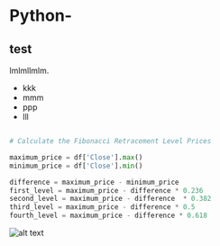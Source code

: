 # Python-
## test

lmlmllmlm.

- kkk
- mmm
- ppp
 - lll 

```python

# Calculate the Fibonacci Retracement Level Prices 

maximum_price = df['Close'].max()
minimum_price = df['Close'].min()

difference = maximum_price - minimum_price
first_level = maximum_price - difference * 0.236
second_level = maximum_price - difference  * 0.382
third_level = maximum_price - difference * 0.5
fourth_level = maximum_price - difference * 0.618

```

![alt text](https://i.ibb.co/7kVkDnh/index.png)
